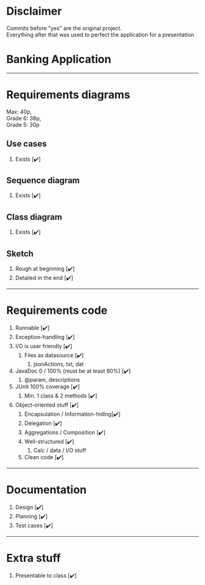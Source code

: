 # Disclaimer
Commits before "yes" are the original project. <br>
Everything after that was used to perfect the application for a presentation

# Banking Application
****
# Requirements diagrams
Max: 40p, <br>
Grade 6: 38p, <br>
Grade 5: 30p

## Use cases
1. Exists [:heavy_check_mark:]
## Sequence diagram
1. Exists [:heavy_check_mark:]
## Class diagram
1. Exists [:heavy_check_mark:]
## Sketch
1. Rough at beginning [:heavy_check_mark:]
2. Detailed in the end [:heavy_check_mark:]

****
# Requirements code
1. Runnable [:heavy_check_mark:]
2. Exception-handling [:heavy_check_mark:]
3. I/O is user friendly [:heavy_check_mark:]
   1. Files as datasource [:heavy_check_mark:]
      1. jsonActions, txt, dat
4. JavaDoc 0 / 100% (must be at least 80%) [:heavy_check_mark:]
   1. @param, descriptions
5. JUnit 100% coverage [:heavy_check_mark:]
   1. Min. 1 class & 2 methods [:heavy_check_mark:]
6. Object-oriented stuff [:heavy_check_mark:]
   1. Encapsulation / Information-hiding[:heavy_check_mark:]
   2. Delegation [:heavy_check_mark:]
   3. Aggregations / Composition [:heavy_check_mark:]
   4. Well-structured [:heavy_check_mark:]
      1. Calc / data / I/O stuff
   5. Clean code [:heavy_check_mark:]

****
# Documentation
1. Design [:heavy_check_mark:]
2. Planning [:heavy_check_mark:]
3. Test cases [:heavy_check_mark:]

****
# Extra stuff
1. Presentable to class [:heavy_check_mark:]


